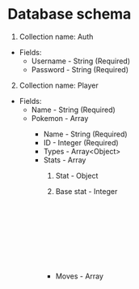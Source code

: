 # Database schema

1. Collection name: Auth
  - Fields:
    * Username - String (Required)
    * Password - String (Required)

2. Collection name: Player
  - Fields:
    * Name - String (Required)
    * Pokemon - Array<Document>
      * Name - String (Required)
      * ID - Integer (Required)
      * Types - Array<Object<String>>
      * Stats - Array<Object>
        1. Stat - Object
	2. Base stat - Integer
      * Moves - Array<Object> 

